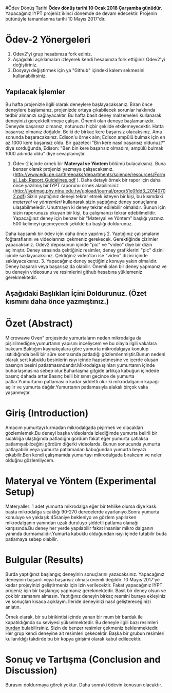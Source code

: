 #Ödev Dönüş Tarihi
**Ödev dönüş tarihi 10 Ocak 2018 Çarşamba günüdür.** Yapacağınız IYPT projeniz ikinci dönemde de devam edecektir. Projenin bütünüyle tamamlanma tarihi 10 Mayıs 2017'dir. 

# Ödev-2 Yönergeleri 
1. Odev2'yi grup hesabınıza fork ediniz. 
2. Aşağıdaki açıklamaları izleyerek kendi hesabınıza fork ettiğiniz Odev2'yi değiştiriniz. 
3. Dosyayı değiştirmek için ya "Github" içindeki kalem sekmesini kullanabilirsiniz. 

## Yapılacak İşlemler
Bu hafta projenizle ilgili olarak deneylere başlayacaksanız. Biran önce deneylere başlamanız, projenizde ortaya 
çıkabilecek sorunlar hakkında tedbir almanızı sağlayacaktır. Bu hafta basit deney malzemeleri kullanarak deneyinizi
gerçekteltirmeye çalışın. Önemli olan deneye başlamanızdır. Deneyde başarısız olmanız, notunuzu hiçbir şekilde etkilemeyecektir.
Hatta başarısız olmanız doğaldır. Belki de birkaç kere başarısız olacaksınız. Ama sonunda başaracaksınız. Edison'u örnek alın; 
Edison ampülü bulmak için en az 1000 kere başarısız oldu. Bir gazeteci "Bin kere nasıl başarısız oldunuz?" diye sorduğunda, 
Edison: "Ben bin kere başarısız olmadım; ampülü bulmak 1000 adımda oldu" diye cevaplamıştır. 

1. Ödev-2 içinde örnek bir **Materyal ve Yöntem** bölümü bulacaksınız. Buna benzer olarak projenizi yazmaya çalışacaksınız. (http://www.edu.pe.ca/threeoaks/departments/science/resources/Formal_Lab_Report_Guidelines.pdf ). Daha detaylı örnek bir rapor için daha önce yazılmış bir IYPT raporunu örnek alabilirsiniz (http://iyptmag.phy.ntnu.edu.tw/upload/journal/prog/51e0fdd3_20140702.pdf) Sizin yaptığınız deneyi tekrar etmek isteyen bir kişi, bu kısımdaki *materyal ve yöntemleri* kullanarak sizin yaptığınız deney sonuçlarına ulaşabilmeledir. Unutmayın ki deney tekrar edilebilir olmalıdır. Bunun için sizin raporunuzu okuyan bir kişi, bu çalışmanızı tekrar edebilmelidir. Yapacağınız deney için benzer bir "Materyal ve Yöntem" başlığı yazınız. 500 kelimeyi geçmeyecek şekilde bu başlığı doldurunuz. 

Daha kapsamlı bir ödev için daha önce yapılmış 
2. Yaptığınız çalışmaların foğtaraflarını ve videolarınızı çekmeniz gerekecek. Gerektiğinde çizimler yapacaksınız. Odev2 deposunun içinde "pic" ve "video" diye bir dizin açılmıştır. Deney sırasında çektiğiniz resimler, deney grafiklerini "pic" dizini içinde saklayacaksınız. Çektiğiniz video'ları ise "video" dizini içinde saklayacaksınız. 
3. Yapacağınız deney seçtiğiniz konuya yakın olmalıdır. Deney başaralı veya başarısız da olabilir. Önemli olan bir deney yapmanız ve bu deneyin videosunu ve resimlerini github hesabına yüklemeniz gerekmektedir. 

## Aşağıdaki Başlıkları İçini Doldurunuz. (Özet kısmını daha önce yazmıştınız.) 

# Özet (Abstract)
 Microwawe Oven" projesinde yumurtaların neden mikrodalga da pişirilmediğne,yumurtanın yapısını inceliycem ve bu olayla ilgili vakalara bakcam.Baktığım kaynakçalara göre yumurta mikrodalgaya konulup ısıtıldığında belli bir süre sonrasında patladığı gözlemlenmiştir.Bunun nedeni olarak sert kabuklu besinlerin ısıyı içinde hapsetmesine ve içerde oluşan basınçın besini patlatmasındandır.Mikrodalga ışınları yumurtanın içinde buharlaşmasına sebep olur.Buharlaşma gitgide artıkça kabuğun içindede basınç dahada artar.Basınç belli bir sınırı geçince de yumurta patlar.Yumurtanın patlaması o kadar şiddetli olur ki mikrodalganın kapağı açılır ve yumurta dağılır.Yumurtanın patlamasıyla alakalı birçok vaka yaşanmıştır.
# Giriş (Introduction)
Amacım yumurtayı kırmadan mikrodalgada pişirmek ve olacakları gözlemlemek.Bu deneyi başka videolarda izlediğimde yumurta belirli bir sıcaklığa ulaştığında patladığnı gördüm fakat eğer yumurta çatlaksa patlamıyabilceğini gördüm diğerki videolarda.
Bunun sonucunda yumurta patlayabilir veya yumurta patlamadan kabuğundan yumurta beyazı çıkabilir.Ben kendi çalışmamda yumurtayı mikrodalgada bırakcam ve neler olduğnu gözlemliycem.
# Materyal ve Yöntem (Experimental Setup)
Materyaller:
1 adet yumurta 
mikrodalga
eğer bir tehlike olursa diye kask.
başta mikrodalga sıcaklığı 90-270 derecelerde ayarlanıyo.Sonra yumurta konuluyo ve yaklaşık 45saniye bekleniyo ve gözlem yapılırken mikrodalganın yanından uzak duruluyo şiddetli patlama olanağı karşısında.Bu deney her yerde yapılabilir fakat insanlar mikro dalganın yanında durmamalıdır.Yumurta kabuklu olduğundan ısıyı içinde tutabilir buda patlamaya sebep olabilir.
# Bulgular (Results)
Burda yaptığınız başlangıç deneyinin sonuçlarını yazacaksınız. Yapacağınız deneyinin başarılı veya başarısız olması önemli değildir. 10 Mayıs 2017'ye kadar projeyinizi geliştirmeniz için izin verilecektir. Fakat yapacağınız IYPT projeniz için bir başlangıç yapmanız gerekmektedir. Basit bir deney olsun ve çok bir zamanını almasın. Yaptığınız deneyin birkaç resmini buraya ekleyiniz ve sonuçları kısaca açıklayın. İleride deneyinizi nasıl geliştereceğinizi anlatın. 

Örnek olarak, bir su birikintisi içinde yanan bir mum bir bardak ile kapatıldığında su seviyesi yükselmektedir. Bu deneyle ilgili bazı resimleri [burdan](https://www.stevespanglerscience.com/lab/experiments/why-does-the-water-rise/) bulabilirsiniz. Sizin de benzer resimler çekmeniz beklenmektedir. Her grup kendi deneyine ait resimleri çekecektir. Başka bir grubun resimleri kullanıldığı takdirde bu bir kopya girişimi olarak kabul edilecektir. 


# Sonuç ve Tartışma (Conclusion and Discussion) 
Burasını doldurmaya görek yoktur. Daha sonraki ödevin konusun olacaktır. 


